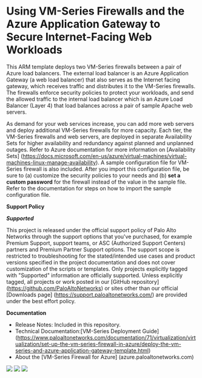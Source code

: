 # Using VM-Series Firewalls and the Azure Application Gateway to Secure Internet-Facing Web Workloads
This ARM template deploys two VM-Series firewalls between a pair of Azure load balancers. The external load balancer is an Azure Application Gateway (a web load balancer) that also serves as the Internet facing gateway, which  receives traffic and distributes it to the VM-Series firewalls. The firewalls enforce security policies to protect your workloads, and send the allowed traffic to the internal load balancer which is an Azure Load Balancer (Layer 4) that load balances across a pair of sample Apache web servers. 


As demand for your web services increase, you can add more web servers and deploy additional VM-Series firewalls for more capacity. Each tier, the VM-Series firewalls and web servers, are deployed in separate Availability Sets for higher availability and redundancy against planned and unplanned outages. Refer to Azure documentation for more information on [Availability Sets] (https://docs.microsoft.com/en-us/azure/virtual-machines/virtual-machines-linux-manage-availability). A sample configuration file for VM-Series firewall is also included. After you import this configuration file, be sure to (a) customize the security policies to your needs and (b) <b>set a custom password</b> for the firewall instead of the value in the sample file. Refer to the documentation for steps on how to import the sample configuration file. 

**Support Policy**

***Supported***
 
This project is released under the official support policy of Palo Alto Networks through the support options that you've purchased, for example Premium Support, support teams, or ASC (Authorized Support Centers) partners and Premium Partner Support options. The support scope is restricted to troubleshooting for the stated/intended use cases and product versions specified in the project documentation and does not cover customization of the scripts or templates.
Only projects explicitly tagged with "Supported" information are officially supported. Unless explicitly tagged, all projects or work posted in our [GitHub repository] (https://github.com/PaloAltoNetworks) or sites other than our official [Downloads page] (https://support.paloaltonetworks.com/) are provided under the best effort policy.
 
**Documentation**
* Release Notes: Included in this repository.
* Technical Documentation:[VM-Series Deployment Guide] (https://www.paloaltonetworks.com/documentation/71/virtualization/virtualization/set-up-the-vm-series-firewall-in-azure/deploy-the-vm-series-and-azure-application-gateway-template.html)
* About the [VM-Series Firewall for Azure] (azure.paloaltonetworks.com)

[<img src="http://azuredeploy.net/deploybutton.png"/>](https://portal.azure.com/#create/Microsoft.Template/uri/https%3A%2F%2Fraw.githubusercontent.com%2FPaloAltoNetworks%2Fazure-applicationgateway%2Fmaster%2Fazuredeploy.json)
[<img src="https://camo.githubusercontent.com/536ab4f9bc823c2e0ce72fb610aafda57d8c6c12/687474703a2f2f61726d76697a2e696f2f76697375616c697a65627574746f6e2e706e67" data-canonical-src="http://armviz.io/visualizebutton.png" style="max-width:100%;">](http://armviz.io/#/?load=https%3A%2F%2Fraw.githubusercontent.com%2FPaloAltoNetworks%2Fazure%2Fmaster%2Fvmseries-simple-template%2FazureDeploy.json)
<b> 
[<img src="http://azuredeploy.net/deploybutton.png"/>](https://portal.azure.us/#create/Microsoft.Template/uri/https%3A%2F%2Fraw.githubusercontent.com%2FPaloAltoNetworks%2Fazure-applicationgateway%2Fmaster%2Fazuredeploy.json)
